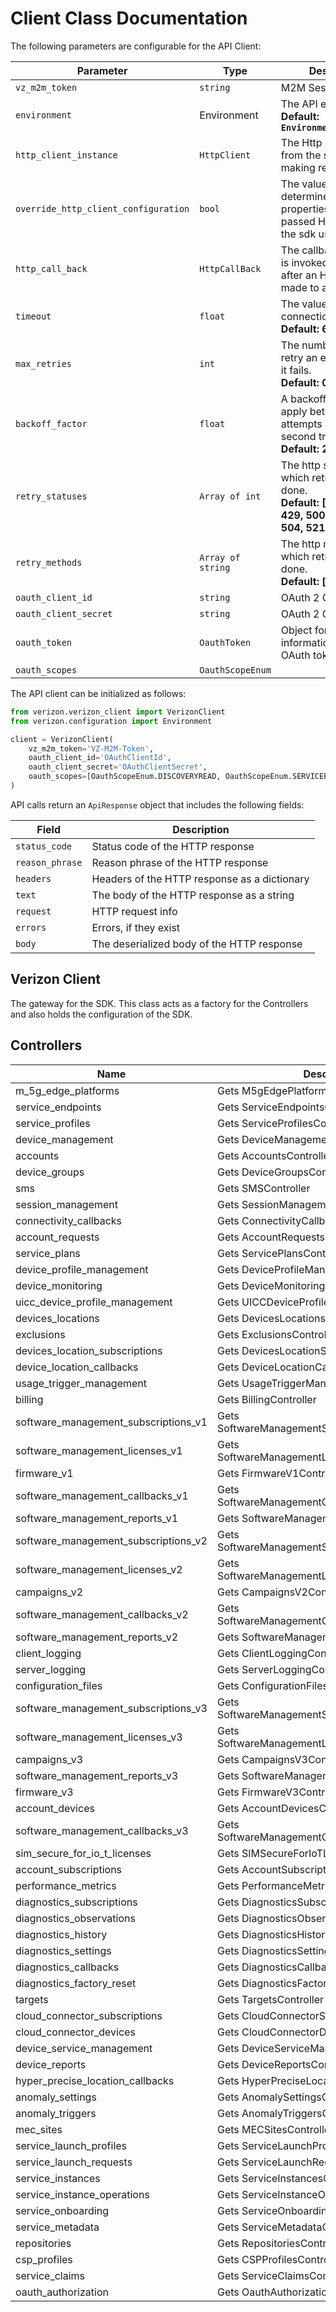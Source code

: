 
# Client Class Documentation

The following parameters are configurable for the API Client:

| Parameter | Type | Description |
|  --- | --- | --- |
| `vz_m2m_token` | `string` | M2M Session Token |
| `environment` | Environment | The API environment. <br> **Default: `Environment.PRODUCTION`** |
| `http_client_instance` | `HttpClient` | The Http Client passed from the sdk user for making requests |
| `override_http_client_configuration` | `bool` | The value which determines to override properties of the passed Http Client from the sdk user |
| `http_call_back` | `HttpCallBack` | The callback value that is invoked before and after an HTTP call is made to an endpoint |
| `timeout` | `float` | The value to use for connection timeout. <br> **Default: 60** |
| `max_retries` | `int` | The number of times to retry an endpoint call if it fails. <br> **Default: 0** |
| `backoff_factor` | `float` | A backoff factor to apply between attempts after the second try. <br> **Default: 2** |
| `retry_statuses` | `Array of int` | The http statuses on which retry is to be done. <br> **Default: [408, 413, 429, 500, 502, 503, 504, 521, 522, 524]** |
| `retry_methods` | `Array of string` | The http methods on which retry is to be done. <br> **Default: ['GET', 'PUT']** |
| `oauth_client_id` | `string` | OAuth 2 Client ID |
| `oauth_client_secret` | `string` | OAuth 2 Client Secret |
| `oauth_token` | `OauthToken` | Object for storing information about the OAuth token |
| `oauth_scopes` | `OauthScopeEnum` |  |

The API client can be initialized as follows:

```python
from verizon.verizon_client import VerizonClient
from verizon.configuration import Environment

client = VerizonClient(
    vz_m2m_token='VZ-M2M-Token',
    oauth_client_id='OAuthClientId',
    oauth_client_secret='OAuthClientSecret',
    oauth_scopes=[OauthScopeEnum.DISCOVERYREAD, OauthScopeEnum.SERVICEPROFILEREAD]
)
```

API calls return an `ApiResponse` object that includes the following fields:

| Field | Description |
|  --- | --- |
| `status_code` | Status code of the HTTP response |
| `reason_phrase` | Reason phrase of the HTTP response |
| `headers` | Headers of the HTTP response as a dictionary |
| `text` | The body of the HTTP response as a string |
| `request` | HTTP request info |
| `errors` | Errors, if they exist |
| `body` | The deserialized body of the HTTP response |

## Verizon Client

The gateway for the SDK. This class acts as a factory for the Controllers and also holds the configuration of the SDK.

## Controllers

| Name | Description |
|  --- | --- |
| m_5g_edge_platforms | Gets M5gEdgePlatformsController |
| service_endpoints | Gets ServiceEndpointsController |
| service_profiles | Gets ServiceProfilesController |
| device_management | Gets DeviceManagementController |
| accounts | Gets AccountsController |
| device_groups | Gets DeviceGroupsController |
| sms | Gets SMSController |
| session_management | Gets SessionManagementController |
| connectivity_callbacks | Gets ConnectivityCallbacksController |
| account_requests | Gets AccountRequestsController |
| service_plans | Gets ServicePlansController |
| device_profile_management | Gets DeviceProfileManagementController |
| device_monitoring | Gets DeviceMonitoringController |
| uicc_device_profile_management | Gets UICCDeviceProfileManagementController |
| devices_locations | Gets DevicesLocationsController |
| exclusions | Gets ExclusionsController |
| devices_location_subscriptions | Gets DevicesLocationSubscriptionsController |
| device_location_callbacks | Gets DeviceLocationCallbacksController |
| usage_trigger_management | Gets UsageTriggerManagementController |
| billing | Gets BillingController |
| software_management_subscriptions_v1 | Gets SoftwareManagementSubscriptionsV1Controller |
| software_management_licenses_v1 | Gets SoftwareManagementLicensesV1Controller |
| firmware_v1 | Gets FirmwareV1Controller |
| software_management_callbacks_v1 | Gets SoftwareManagementCallbacksV1Controller |
| software_management_reports_v1 | Gets SoftwareManagementReportsV1Controller |
| software_management_subscriptions_v2 | Gets SoftwareManagementSubscriptionsV2Controller |
| software_management_licenses_v2 | Gets SoftwareManagementLicensesV2Controller |
| campaigns_v2 | Gets CampaignsV2Controller |
| software_management_callbacks_v2 | Gets SoftwareManagementCallbacksV2Controller |
| software_management_reports_v2 | Gets SoftwareManagementReportsV2Controller |
| client_logging | Gets ClientLoggingController |
| server_logging | Gets ServerLoggingController |
| configuration_files | Gets ConfigurationFilesController |
| software_management_subscriptions_v3 | Gets SoftwareManagementSubscriptionsV3Controller |
| software_management_licenses_v3 | Gets SoftwareManagementLicensesV3Controller |
| campaigns_v3 | Gets CampaignsV3Controller |
| software_management_reports_v3 | Gets SoftwareManagementReportsV3Controller |
| firmware_v3 | Gets FirmwareV3Controller |
| account_devices | Gets AccountDevicesController |
| software_management_callbacks_v3 | Gets SoftwareManagementCallbacksV3Controller |
| sim_secure_for_io_t_licenses | Gets SIMSecureForIoTLicensesController |
| account_subscriptions | Gets AccountSubscriptionsController |
| performance_metrics | Gets PerformanceMetricsController |
| diagnostics_subscriptions | Gets DiagnosticsSubscriptionsController |
| diagnostics_observations | Gets DiagnosticsObservationsController |
| diagnostics_history | Gets DiagnosticsHistoryController |
| diagnostics_settings | Gets DiagnosticsSettingsController |
| diagnostics_callbacks | Gets DiagnosticsCallbacksController |
| diagnostics_factory_reset | Gets DiagnosticsFactoryResetController |
| targets | Gets TargetsController |
| cloud_connector_subscriptions | Gets CloudConnectorSubscriptionsController |
| cloud_connector_devices | Gets CloudConnectorDevicesController |
| device_service_management | Gets DeviceServiceManagementController |
| device_reports | Gets DeviceReportsController |
| hyper_precise_location_callbacks | Gets HyperPreciseLocationCallbacksController |
| anomaly_settings | Gets AnomalySettingsController |
| anomaly_triggers | Gets AnomalyTriggersController |
| mec_sites | Gets MECSitesController |
| service_launch_profiles | Gets ServiceLaunchProfilesController |
| service_launch_requests | Gets ServiceLaunchRequestsController |
| service_instances | Gets ServiceInstancesController |
| service_instance_operations | Gets ServiceInstanceOperationsController |
| service_onboarding | Gets ServiceOnboardingController |
| service_metadata | Gets ServiceMetadataController |
| repositories | Gets RepositoriesController |
| csp_profiles | Gets CSPProfilesController |
| service_claims | Gets ServiceClaimsController |
| oauth_authorization | Gets OauthAuthorizationController |

